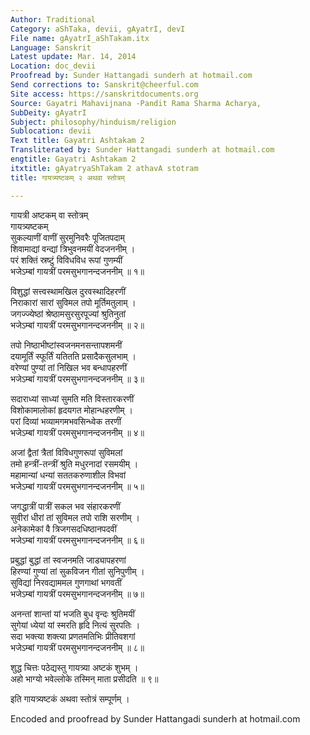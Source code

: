 ```yaml
---
Author: Traditional
Category: aShTaka, devii, gAyatrI, devI
File name: gAyatrI_aShTakam.itx
Language: Sanskrit
Latest update: Mar. 14, 2014
Location: doc_devii
Proofread by: Sunder Hattangadi sunderh at hotmail.com
Send corrections to: Sanskrit@cheerful.com
Site access: https://sanskritdocuments.org
Source: Gayatri Mahavijnana -Pandit Rama Sharma Acharya,
SubDeity: gAyatrI
Subject: philosophy/hinduism/religion
Sublocation: devii
Text title: Gayatri Ashtakam 2
Transliterated by: Sunder Hattangadi sunderh at hotmail.com
engtitle: Gayatri Ashtakam 2
itxtitle: gAyatryaShTakam 2 athavA stotram
title: गायत्र्यष्टकम् २ अथवा स्तोत्रम्

---
```

  
 गायत्री अष्टकम् वा स्तोत्रम्   
गायत्र्यष्टकम्  
सुकल्याणीं वाणीं सुरमुनिवरैः पूजितपदाम्  
     शिवामाद्यां वन्द्यां त्रिभुवनमयीं वेदजननीम् ।  
परं शक्तिं स्रष्टुं विविधविध रूपां गुणम्यीं  
     भजेऽम्बां गायत्रीं परमसुभगानन्दजननीम् ॥ १॥  
  
विशुद्धां सत्त्वस्थामखिल दुरवस्थादिहरणीं  
     निराकारां सारां सुविमल तपो मूर्तिमतुलाम् ।  
जगज्ज्येष्ठां श्रेष्ठामसुरसुरपूज्यां श्रुतिनुतां  
     भजेऽम्बां गायत्रीं परमसुभगानन्दजननीम् ॥ २॥  
  
तपो निष्ठाभीष्टांस्वजनमनसन्तापशमनीं  
     दयामूर्तिं स्फूर्तिं यतितति प्रसादैकसुलभाम् ।  
वरेण्यां पुण्यां तां निखिल भव बन्धापहरणीं  
     भजेऽम्बां गायत्रीं परमसुभगानन्दजननीम् ॥ ३॥  
  
सदाराध्यां साध्यां सुमति मति विस्तारकरणीं  
     विशोकामालोकां हृदयगत मोहान्धहरणीम् ।  
परां दिव्यां भव्यामगमभवसिन्ध्वेक तरणीं  
     भजेऽम्बां गायत्रीं परमसुभगानन्दजननीम् ॥ ४॥  
  
अजां द्वैतां त्रैतां विविधगुणरूपां सुविमलां  
     तमो हन्त्रीं-तन्त्रीं श्रुति मधुरनादां रसमयीम् ।  
महामान्यां धन्यां सततकरुणाशील विभवां  
     भजेऽम्बां गायत्रीं परमसुभगानन्दजननीम् ॥ ५॥  
  
जगद्धात्रीं पात्रीं सकल भव संहारकरणीं  
     सुवीरां धीरां तां सुविमल तपो राशि सरणीम् ।  
अनेकामेकां वै त्रिजगसदधिष्ठानपदवीं  
     भजेऽम्बां गायत्रीं परमसुभगानन्दजननीम् ॥ ६॥  
  
प्रबुद्धां बुद्धां तां स्वजनमति जाड्यापहरणां  
     हिरण्यां गुण्यां तां सुकविजन गीतां सुनिपुणीम् ।  
सुविद्यां निरवद्याममल गुणगाथां भगवतीं  
     भजेऽम्बां गायत्रीं परमसुभगानन्दजननीम् ॥ ७॥  
  
अनन्तां शान्तां यां भजति बुध वृन्दः श्रुतिमयीं  
     सुगेयां ध्येयां यां स्मरति हृदि नित्यं सुरपतिः ।  
सदा भक्त्या शक्त्या प्रणतमतिभिः प्रीतिवशगां  
     भजेऽम्बां गायत्रीं परमसुभगानन्दजननीम् ॥ ८॥  
  
शुद्ध चित्तः पठेद्यस्तु गायत्र्या अष्टकं शुभम् ।  
अहो भाग्यो भवेल्लोके तस्मिन् माता प्रसीदति ॥ ९॥  
  
इति गायत्र्यष्टकं अथवा स्तोत्रं सम्पूर्णम् ।  
  
Encoded and proofread by Sunder Hattangadi sunderh at hotmail.com  
  
